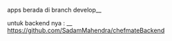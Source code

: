 apps berada di branch develop__

untuk backend nya : __
https://github.com/SadamMahendra/chefmateBackend
